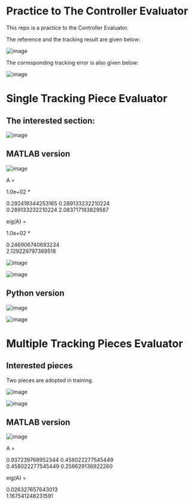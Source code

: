 # Practice to The Controller Evaluator

This repo is a practice to the Controller Evaluator.

The reference and the tracking result are given below:

![image](https://github.com/user-attachments/assets/974b9033-5b1c-4919-8f3a-ead1f8727c1a)

The corresponding tracking error is also given below:

![image](https://github.com/user-attachments/assets/fa00bc3a-cd29-462c-9ed9-a747972166bb)

# Single Tracking Piece Evaluator

## The interested section:

![image](https://github.com/user-attachments/assets/829f3e3e-e9e7-493d-a401-b2ee43825819)

## MATLAB version

![image](https://github.com/user-attachments/assets/e9d4e724-f1d4-4c8d-b599-cba73bcadaa2)

A =

   1.0e+02 *

   0.292419344253165   0.289133232210224  
   0.289133232210224   2.083717193829587

eig(A) = 

   1.0e+02 *

   0.246906740693234  
   2.129229797389518

![image](https://github.com/user-attachments/assets/309eb92a-4b1c-4287-b8ac-26a910f27b59)

![image](https://github.com/user-attachments/assets/e2448d90-7c96-4108-a19a-1608e3130e96)

## Python version

![image](https://github.com/user-attachments/assets/f557a3ce-dd34-42b6-9d8e-ec0c4bf02e67)

![image](https://github.com/user-attachments/assets/78567e56-817d-4d0a-8204-56c9450a8497)

# Multiple Tracking Pieces Evaluator

## Interested pieces

Two pieces are adopted in training.

![image](https://github.com/user-attachments/assets/ae8d25c4-a732-4a67-95c1-db03ba0fb68a)

![image](https://github.com/user-attachments/assets/3ac3e4db-5e66-4f2e-a267-f89466ec0044)

## MATLAB version

![image](https://github.com/user-attachments/assets/b8dadf94-c1f1-458d-aab9-96fea16944e2)

A =

   0.937239768952344   0.458022277545449  
   0.458022277545449   0.256629136922260

eig(A) =

   0.026327657643013  
   1.167541248231591
